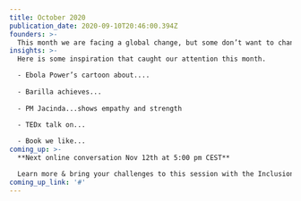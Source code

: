 ```yaml
---
title: October 2020
publication_date: 2020-09-10T20:46:00.394Z
founders: >-
  This month we are facing a global change, but some don’t want to change, did you not know that the dog jumped over the moon? And then all bad things started to happen in the air. Then, the black-eye pea turned green & the carrots refused to emerge from the earth. What? Why? Read on.
insights: >- 
  Here is some inspiration that caught our attention this month.

  - Ebola Power’s cartoon about....
 
  - Barilla achieves...
  
  - PM Jacinda...shows empathy and strength
 
  - TEDx talk on...

  - Book we like...
coming_up: >-
  **Next online conversation Nov 12th at 5:00 pm CEST**

  Learn more & bring your challenges to this session with the Inclusion Nudges Founders & Authors and with change makers using Inclusion Nudges
coming_up_link: '#'
---
```

